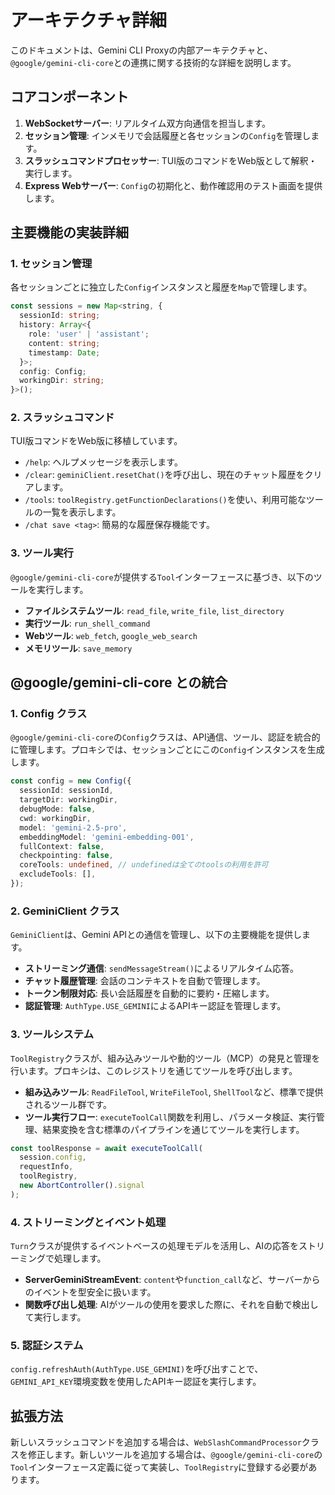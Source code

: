 # アーキテクチャ詳細

このドキュメントは、Gemini CLI Proxyの内部アーキテクチャと、`@google/gemini-cli-core`との連携に関する技術的な詳細を説明します。

## コアコンポーネント

1.  **WebSocketサーバー**: リアルタイム双方向通信を担当します。
2.  **セッション管理**: インメモリで会話履歴と各セッションの`Config`を管理します。
3.  **スラッシュコマンドプロセッサー**: TUI版のコマンドをWeb版として解釈・実行します。
4.  **Express Webサーバー**: `Config`の初期化と、動作確認用のテスト画面を提供します。

## 主要機能の実装詳細

### 1. セッション管理

各セッションごとに独立した`Config`インスタンスと履歴を`Map`で管理します。

```typescript
const sessions = new Map<string, {
  sessionId: string;
  history: Array<{
    role: 'user' | 'assistant';
    content: string;
    timestamp: Date;
  }>;
  config: Config;
  workingDir: string;
}>();
```

### 2. スラッシュコマンド

TUI版コマンドをWeb版に移植しています。

-   `/help`: ヘルプメッセージを表示します。
-   `/clear`: `geminiClient.resetChat()`を呼び出し、現在のチャット履歴をクリアします。
-   `/tools`: `toolRegistry.getFunctionDeclarations()`を使い、利用可能なツールの一覧を表示します。
-   `/chat save <tag>`: 簡易的な履歴保存機能です。

### 3. ツール実行

`@google/gemini-cli-core`が提供する`Tool`インターフェースに基づき、以下のツールを実行します。

-   **ファイルシステムツール**: `read_file`, `write_file`, `list_directory`
-   **実行ツール**: `run_shell_command`
-   **Webツール**: `web_fetch`, `google_web_search`
-   **メモリツール**: `save_memory`

## @google/gemini-cli-core との統合

### 1. Config クラス

`@google/gemini-cli-core`の`Config`クラスは、API通信、ツール、認証を統合的に管理します。プロキシでは、セッションごとにこの`Config`インスタンスを生成します。

```typescript
const config = new Config({
  sessionId: sessionId,
  targetDir: workingDir,
  debugMode: false,
  cwd: workingDir,
  model: 'gemini-2.5-pro',  
  embeddingModel: 'gemini-embedding-001',  
  fullContext: false,
  checkpointing: false,
  coreTools: undefined, // undefinedは全てのtoolsの利用を許可
  excludeTools: [],
});
```

### 2. GeminiClient クラス

`GeminiClient`は、Gemini APIとの通信を管理し、以下の主要機能を提供します。

-   **ストリーミング通信**: `sendMessageStream()`によるリアルタイム応答。
-   **チャット履歴管理**: 会話のコンテキストを自動で管理します。
-   **トークン制限対応**: 長い会話履歴を自動的に要約・圧縮します。
-   **認証管理**: `AuthType.USE_GEMINI`によるAPIキー認証を管理します。

### 3. ツールシステム

`ToolRegistry`クラスが、組み込みツールや動的ツール（MCP）の発見と管理を行います。プロキシは、このレジストリを通じてツールを呼び出します。

-   **組み込みツール**: `ReadFileTool`, `WriteFileTool`, `ShellTool`など、標準で提供されるツール群です。
-   **ツール実行フロー**: `executeToolCall`関数を利用し、パラメータ検証、実行管理、結果変換を含む標準のパイプラインを通じてツールを実行します。

```typescript
const toolResponse = await executeToolCall(
  session.config,
  requestInfo,
  toolRegistry,
  new AbortController().signal
);
```

### 4. ストリーミングとイベント処理

`Turn`クラスが提供するイベントベースの処理モデルを活用し、AIの応答をストリーミングで処理します。

-   **ServerGeminiStreamEvent**: `content`や`function_call`など、サーバーからのイベントを型安全に扱います。
-   **関数呼び出し処理**: AIがツールの使用を要求した際に、それを自動で検出して実行します。

### 5. 認証システム

`config.refreshAuth(AuthType.USE_GEMINI)`を呼び出すことで、`GEMINI_API_KEY`環境変数を使用したAPIキー認証を実行します。

## 拡張方法

新しいスラッシュコマンドを追加する場合は、`WebSlashCommandProcessor`クラスを修正します。新しいツールを追加する場合は、`@google/gemini-cli-core`の`Tool`インターフェース定義に従って実装し、`ToolRegistry`に登録する必要があります。

